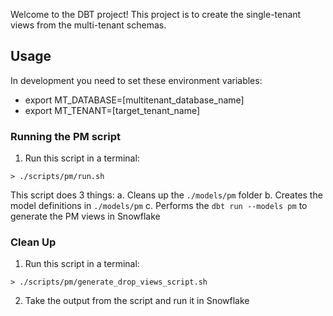 Welcome to the DBT project!  This project is to create the single-tenant views from the multi-tenant schemas.

## Usage

In development you need to set these environment variables:
* export MT_DATABASE=[multitenant_database_name]
* export MT_TENANT=[target_tenant_name]

### Running the PM script

1. Run this script in a terminal:
```
> ./scripts/pm/run.sh
```

This script does 3 things:
a. Cleans up the `./models/pm` folder
b. Creates the model definitions in `./models/pm`
c. Performs the `dbt run --models pm` to generate the PM views in Snowflake


### Clean Up

1. Run this script in a terminal:
```
> ./scripts/pm/generate_drop_views_script.sh
```

2. Take the output from the script and run it in Snowflake








